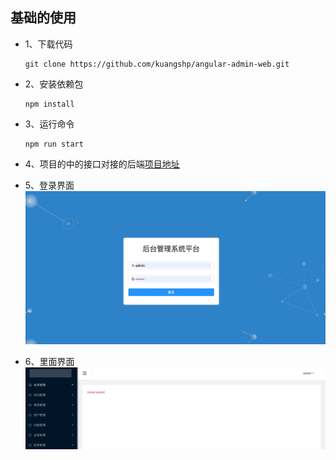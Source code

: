 ## 基础的使用

- 1、下载代码

  ```shell
  git clone https://github.com/kuangshp/angular-admin-web.git
  ```

- 2、安装依赖包

  ```shell
  npm install
  ```

- 3、运行命令

  ```shell
  npm run start
  ```

* 4、项目的中的接口对接的后端[项目地址](https://github.com/kuangshp/nestjs-mysql-api)
* 5、登录界面
  ![](./1627345432052.jpg)

* 6、里面界面
  ![](./1627345462187.jpg)
